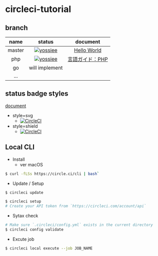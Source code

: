 # circleci-tutorial
## branch
| name | status | document |
| :---: | :---: | :---: |
| master | [![yossiee](https://circleci.com/gh/yossiee/circleci-tutorial.svg?style=shield)](https://circleci.com/gh/yoshimitsuEgashira/circleci-tutorial) | [Hello World](https://circleci.com/docs/ja/2.0/hello-world/) |
| php | [![yossiee](https://circleci.com/gh/yossiee/circleci-tutorial/tree/php.svg?style=shield)](https://circleci.com/gh/yoshimitsuEgashira/circleci-tutorial/tree/php) | [言語ガイド：PHP](https://circleci.com/docs/ja/2.0/language-php/) |
| go | will implement | |
| ... |  | |

## status badge styles
[document](https://circleci.com/docs/2.0/status-badges/)
- style=svg
    - [![CircleCI](https://circleci.com/gh/circleci/circleci-docs.svg?style=svg)](https://circleci.com/gh/circleci/circleci-docs)
- style=shield
    - [![CircleCI](https://circleci.com/gh/circleci/circleci-docs.svg?style=shield)](https://circleci.com/gh/circleci/circleci-docs)

## Local CLI
- Install
    -  ver macOS

```bash
$ curl -fLSs https://circle.ci/cli | bash`
```

- Update / Setup

```bash
$ circleci update

$ circleci setup
# Create your API token from `https://circleci.com/account/api`
```

- Sytax check

```bash
# Make sure `.circleci/config.yml` exists in the current directory
$ circleci config validate
```

- Excute job

```bash
$ circleci local execute --job JOB_NAME
```

